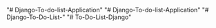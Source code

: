 "# Django-To-do-list-Application" 
"# Django-To-do-list-Application" 
"# Django-To-Do-List-" 
"# To-Do-List-Django" 
